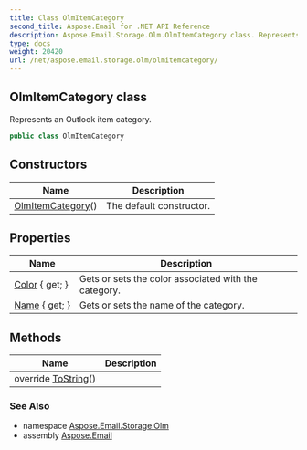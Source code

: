 ```yaml
---
title: Class OlmItemCategory
second_title: Aspose.Email for .NET API Reference
description: Aspose.Email.Storage.Olm.OlmItemCategory class. Represents an Outlook item category
type: docs
weight: 20420
url: /net/aspose.email.storage.olm/olmitemcategory/
---
```

## OlmItemCategory class

Represents an Outlook item category.

```csharp
public class OlmItemCategory
```

## Constructors

| Name | Description |
| --- | --- |
| [OlmItemCategory](olmitemcategory/)() | The default constructor. |

## Properties

| Name | Description |
| --- | --- |
| [Color](../../aspose.email.storage.olm/olmitemcategory/color/) { get; } | Gets or sets the color associated with the category. |
| [Name](../../aspose.email.storage.olm/olmitemcategory/name/) { get; } | Gets or sets the name of the category. |

## Methods

| Name | Description |
| --- | --- |
| override [ToString](../../aspose.email.storage.olm/olmitemcategory/tostring/)() |  |

### See Also

* namespace [Aspose.Email.Storage.Olm](../../aspose.email.storage.olm/)
* assembly [Aspose.Email](../../)


